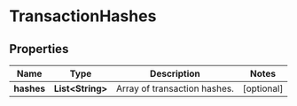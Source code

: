 

# TransactionHashes


## Properties

| Name | Type | Description | Notes |
|------------ | ------------- | ------------- | -------------|
|**hashes** | **List&lt;String&gt;** | Array of transaction hashes. |  [optional] |




